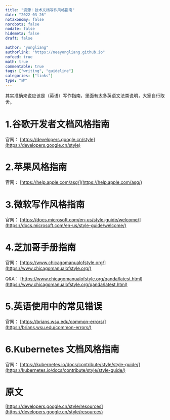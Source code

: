 ```yaml
---
title: "资源：技术文档写作风格指南"
date: "2022-03-26"
notaxonomy: false
norobots: false
nodate: false
hidemeta: false
draft: false

author: "yongliang"
authorlink: "https://neeyongliang.github.io"
nofeed: true
math: true
commentable: true
tags: ["writing", "guideline"]
categories: ["links"]
type: "转"
---
```



其实准确来说应该是（英语）写作指南，里面有太多英语文法类说明，大家自行取舍。

# 1.谷歌开发者文档风格指南
官网： [https://developers.google.cn/style](https://developers.google.cn/style)

# 2.苹果风格指南
官网： [https://help.apple.com/asg/](https://help.apple.com/asg/)


# 3.微软写作风格指南
官网： [https://docs.microsoft.com/en-us/style-guide/welcome/](https://docs.microsoft.com/en-us/style-guide/welcome/)

# 4.芝加哥手册指南
官网： [https://www.chicagomanualofstyle.org/](https://www.chicagomanualofstyle.org/)

Q&A： [https://www.chicagomanualofstyle.org/qanda/latest.html](https://www.chicagomanualofstyle.org/qanda/latest.html)

# 5.英语使用中的常见错误
官网： [https://brians.wsu.edu/common-errors/](https://brians.wsu.edu/common-errors/)

# 6.Kubernetes 文档风格指南
官网： [https://kubernetes.io/docs/contribute/style/style-guide/](https://kubernetes.io/docs/contribute/style/style-guide/)

# 原文
[https://developers.google.cn/style/resources](https://developers.google.cn/style/resources)
